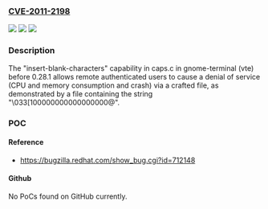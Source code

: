 ### [CVE-2011-2198](https://cve.mitre.org/cgi-bin/cvename.cgi?name=CVE-2011-2198)
![](https://img.shields.io/static/v1?label=Product&message=n%2Fa&color=blue)
![](https://img.shields.io/static/v1?label=Version&message=n%2Fa&color=blue)
![](https://img.shields.io/static/v1?label=Vulnerability&message=n%2Fa&color=brighgreen)

### Description

The "insert-blank-characters" capability in caps.c in gnome-terminal (vte) before 0.28.1 allows remote authenticated users to cause a denial of service (CPU and memory consumption and crash) via a crafted file, as demonstrated by a file containing the string "\033[100000000000000000@".

### POC

#### Reference
- https://bugzilla.redhat.com/show_bug.cgi?id=712148

#### Github
No PoCs found on GitHub currently.

